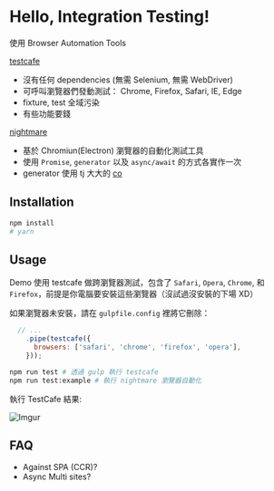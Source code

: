 # Hello, Integration Testing!

使用 Browser Automation Tools

[testcafe](https://github.com/DevExpress/testcafe)
* 沒有任何 dependencies (無需 Selenium, 無需 WebDriver)
* 可呼叫瀏覽器們發動測試： Chrome, Firefox, Safari, IE, Edge
* fixture, test 全域污染
* 有些功能要錢

[nightmare](https://github.com/segmentio/nightmare)
* 基於 Chromiun(Electron) 瀏覽器的自動化測試工具
* 使用 `Promise`, `generator` 以及 `async/await` 的方式各實作一次
* generator 使用 tj 大大的 [co](https://github.com/tj/co)

## Installation

```sh
npm install
# yarn
```

## Usage

Demo 使用 testcafe 做跨瀏覽器測試，包含了 `Safari`, `Opera`, `Chrome`, 和 `Firefox`，前提是你電腦要安裝這些瀏覽器（沒試過沒安裝的下場 XD）

如果瀏覽器未安裝，請在 `gulpfile.config` 裡將它刪除：

```js
  // ...
    .pipe(testcafe({
      browsers: ['safari', 'chrome', 'firefox', 'opera'],
    }));
```

```sh
npm run test # 透過 gulp 執行 testcafe
npm run test:example # 執行 nightmare 瀏覽器自動化
```


執行 TestCafe 結果:

![Imgur](http://i.imgur.com/SDYB2iX.png)


## FAQ

* Against SPA (CCR)?
* Async Multi sites?
